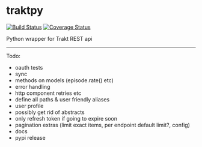 # traktpy
[![Build Status](https://travis-ci.org/jmolinski/traktpy.svg?branch=master)](https://travis-ci.org/jmolinski/traktpy)
[![Coverage Status](https://coveralls.io/repos/github/jmolinski/traktpy/badge.svg?branch=master)](https://coveralls.io/github/jmolinski/traktpy?branch=master)

Python wrapper for Trakt REST api

---
Todo:
- oauth tests
- sync
- methods on models (episode.rate() etc)
- error handling
- http component retries etc
- define all paths & user friendly aliases
- user profile
- possibly get rid of abstracts
- only refresh token if going to expire soon
- pagination extras (limit exact items, per endpoint default limit?, config)
- docs
- pypi release